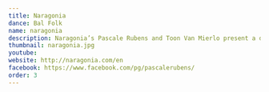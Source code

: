 ```yaml
---
title: Naragonia
dance: Bal Folk
name: naragonia
description: Naragonia’s Pascale Rubens and Toon Van Mierlo present a delicious feast of beautiful music for your dancing and listening pleasure. Naragonia’s music ranges from intimate and delicate to voluptuous and passionate and is pervaded by a timeless and steady energy. You won’t want to miss a single note.
thumbnail: naragonia.jpg
youtube: 
website: http://naragonia.com/en
facebook: https://www.facebook.com/pg/pascalerubens/
order: 3
---
```

